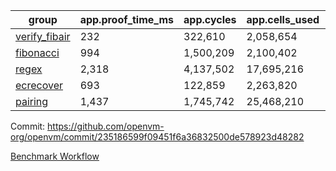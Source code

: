 | group | app.proof_time_ms | app.cycles | app.cells_used | leaf.proof_time_ms | leaf.cycles | leaf.cells_used |
| -- | -- | -- | -- | -- | -- | -- |
| [verify_fibair](https://github.com/openvm-org/openvm/blob/benchmark-results/benchmarks-pr/2174/verify_fibair-235186599f09451f6a36832500de578923d48282.md) | 232 |  322,610 |  2,058,654 |- | - | - |
| [fibonacci](https://github.com/openvm-org/openvm/blob/benchmark-results/benchmarks-pr/2174/fibonacci-235186599f09451f6a36832500de578923d48282.md) | 994 |  1,500,209 |  2,100,402 |- | - | - |
| [regex](https://github.com/openvm-org/openvm/blob/benchmark-results/benchmarks-pr/2174/regex-235186599f09451f6a36832500de578923d48282.md) | 2,318 |  4,137,502 |  17,695,216 |- | - | - |
| [ecrecover](https://github.com/openvm-org/openvm/blob/benchmark-results/benchmarks-pr/2174/ecrecover-235186599f09451f6a36832500de578923d48282.md) | 693 |  122,859 |  2,263,820 |- | - | - |
| [pairing](https://github.com/openvm-org/openvm/blob/benchmark-results/benchmarks-pr/2174/pairing-235186599f09451f6a36832500de578923d48282.md) | 1,437 |  1,745,742 |  25,468,210 |- | - | - |


Commit: https://github.com/openvm-org/openvm/commit/235186599f09451f6a36832500de578923d48282

[Benchmark Workflow](https://github.com/openvm-org/openvm/actions/runs/18915083846)
